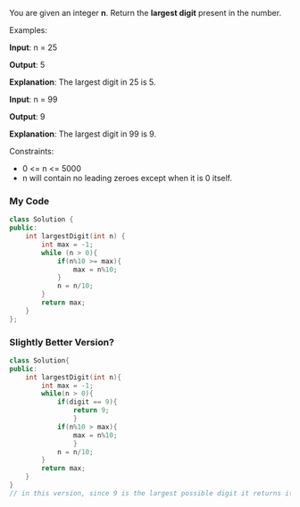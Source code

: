 You are given an integer **n**. Return the **largest digit** present in the number.

Examples:

**Input**: n = 25

**Output**: 5

**Explanation**: The largest digit in 25 is 5.

**Input**: n = 99

**Output**: 9

**Explanation**: The largest digit in 99 is 9.

Constraints:

- 0 <= n <= 5000
- n will contain no leading zeroes except when it is 0 itself.

### My Code
```cpp
class Solution {
public:
    int largestDigit(int n) {
        int max = -1;
        while (n > 0){
            if(n%10 >= max){
                max = n%10;
            }
            n = n/10;
        }
        return max;
    }
};
```

### Slightly Better Version?
```cpp
class Solution{
public:
	int largestDigit(int n){
		int max = -1;
		while(n > 0){
			if(digit == 9){
				return 9;
				}
			if(n%10 > max){
				max = n%10;
				}
			n = n/10;
		}
		return max;
	}
}
// in this version, since 9 is the largest possible digit it returns it as soon as it is found
```